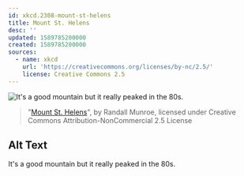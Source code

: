 ```yaml
---
id: xkcd.2308-mount-st-helens
title: Mount St. Helens
desc: ''
updated: 1589785200000
created: 1589785200000
sources:
  - name: xkcd
    url: 'https://creativecommons.org/licenses/by-nc/2.5/'
    license: Creative Commons 2.5
---
```

![It's a good mountain but it really peaked in the 80s.](https://imgs.xkcd.com/comics/mount_st_helens.png)
> "[Mount St. Helens](https://xkcd.com/2308/)", by Randall Munroe, licensed under Creative Commons Attribution-NonCommercial 2.5 License

## Alt Text
It's a good mountain but it really peaked in the 80s.
